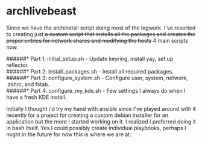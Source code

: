 # archlivebeast
Since we have the archinstall script doing most of the legwork. I've resorted to creating just ~~a custom script that installs all the packages and creates the proper entries for network shares and modifying the hosts~~ 4 main scripts now.

######* Part 1: initial_setup.sh - Update keyring, install yay, set up reflector.  
######* Part 2: install_packages.sh - Install all required packages.  
######* Part 3: configure_system.sh - Configure user, system, network, .zshrc, and fstab.  
######* Part 4: configure_my_kde.sh - Few settings I always do when I have a fresh KDE install.  

Initially I thought i'd try my hand with ansible since I've played around with it recently for a project for creating a custom debian installer for an application but the more I started working on it.  I realized I preferred doing it in bash itself. Yes I could possibly create individual playbooks, perhaps I might in the future for now this is where we are at.
